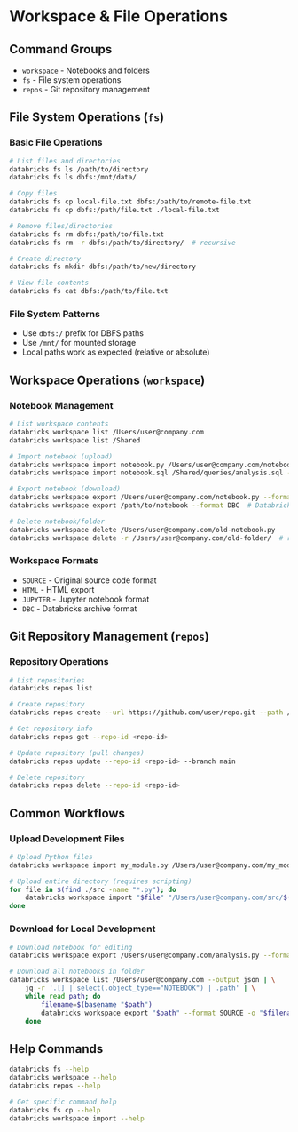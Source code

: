 # Workspace & File Operations

## Command Groups
- `workspace` - Notebooks and folders
- `fs` - File system operations
- `repos` - Git repository management

## File System Operations (`fs`)

### Basic File Operations
```bash
# List files and directories
databricks fs ls /path/to/directory
databricks fs ls dbfs:/mnt/data/

# Copy files
databricks fs cp local-file.txt dbfs:/path/to/remote-file.txt
databricks fs cp dbfs:/path/file.txt ./local-file.txt

# Remove files/directories
databricks fs rm dbfs:/path/to/file.txt
databricks fs rm -r dbfs:/path/to/directory/  # recursive

# Create directory
databricks fs mkdir dbfs:/path/to/new/directory

# View file contents
databricks fs cat dbfs:/path/to/file.txt
```

### File System Patterns
- Use `dbfs:/` prefix for DBFS paths
- Use `/mnt/` for mounted storage
- Local paths work as expected (relative or absolute)

## Workspace Operations (`workspace`)

### Notebook Management
```bash
# List workspace contents
databricks workspace list /Users/user@company.com
databricks workspace list /Shared

# Import notebook (upload)
databricks workspace import notebook.py /Users/user@company.com/notebook.py --language PYTHON
databricks workspace import notebook.sql /Shared/queries/analysis.sql --language SQL

# Export notebook (download)
databricks workspace export /Users/user@company.com/notebook.py --format SOURCE
databricks workspace export /path/to/notebook --format DBC  # Databricks archive

# Delete notebook/folder
databricks workspace delete /Users/user@company.com/old-notebook.py
databricks workspace delete -r /Users/user@company.com/old-folder/  # recursive
```

### Workspace Formats
- `SOURCE` - Original source code format
- `HTML` - HTML export
- `JUPYTER` - Jupyter notebook format
- `DBC` - Databricks archive format

## Git Repository Management (`repos`)

### Repository Operations
```bash
# List repositories
databricks repos list

# Create repository
databricks repos create --url https://github.com/user/repo.git --path /Repos/user@company.com/repo-name

# Get repository info
databricks repos get --repo-id <repo-id>

# Update repository (pull changes)
databricks repos update --repo-id <repo-id> --branch main

# Delete repository
databricks repos delete --repo-id <repo-id>
```

## Common Workflows

### Upload Development Files
```bash
# Upload Python files
databricks workspace import my_module.py /Users/user@company.com/my_module.py --language PYTHON

# Upload entire directory (requires scripting)
for file in $(find ./src -name "*.py"); do
    databricks workspace import "$file" "/Users/user@company.com/src/$(basename $file)" --language PYTHON
done
```

### Download for Local Development
```bash
# Download notebook for editing
databricks workspace export /Users/user@company.com/analysis.py --format SOURCE -o analysis.py

# Download all notebooks in folder
databricks workspace list /Users/user@company.com --output json | \
    jq -r '.[] | select(.object_type=="NOTEBOOK") | .path' | \
    while read path; do
        filename=$(basename "$path")
        databricks workspace export "$path" --format SOURCE -o "$filename"
    done
```

## Help Commands
```bash
databricks fs --help
databricks workspace --help
databricks repos --help

# Get specific command help
databricks fs cp --help
databricks workspace import --help
```